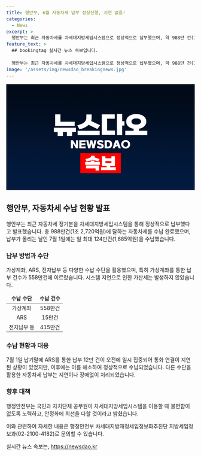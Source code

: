 ```yaml
---
title: 행안부, 6월 자동차세 납부 정상진행, 지연 없음!
categories:
  - News
excerpt: >
  행안부는 최근 자동차세를 차세대지방세입시스템으로 정상적으로 납부했으며, 약 988만 건(1조 2,720억원)을 수납 완료했습니다. 7.1.(월)에는 하루 최대 124만건(1,685억원)을 수납 처리했으며, ARS를 통한 납부로 인한 일시적인 통화 연결 지연은 해소되었습니다. 행정안전부는 안정화를 위해 노력하고 있으며, 자세한 사항은 행정안전부 차세대지방재정세입정보화추진단 지방세입정보과(02-2100-4182)에 문의할 수 있습니다. (출처: 정책브리핑 www.korea.kr)
feature_text: >
  ## bookingtag 실시간 뉴스 속보입니다.

  행안부는 최근 자동차세를 차세대지방세입시스템으로 정상적으로 납부했으며, 약 988만 건(1조 2,720억원)을 수납 완료했습니다. 7.1.(월)에는 하루 최대 124만건(1,685억원)을 수납 처리했으며, ARS를 통한 납부로 인한 일시적인 통화 연결 지연은 해소되었습니다. 행정안전부는 안정화를 위해 노력하고 있으며, 자세한 사항은 행정안전부 차세대지방재정세입정보화추진단 지방세입정보과(02-2100-4182)에 문의할 수 있습니다. (출처: 정책브리핑 www.korea.kr)
image: '/assets/img/newsdao_breakingnews.jpg'
---
```


<p><img src="/assets/img/newsdao_breakingnews.jpg" alt="bookingtag 속보" /></p>

<h2 data-ke-size="size26">행안부, 자동차세 수납 현황 발표</h2>

<p>행안부는 최근 자동차세 정기분을 차세대지방세입시스템을 통해 정상적으로 납부했다고 발표했습니다. 총 988만건(1조 2,720억원)에 달하는 자동차세를 수납 완료했으며, 납부가 몰리는 날인 7월 1일에는 일 최대 124만건(1,685억원)을 수납했습니다.</p>

<h3>납부 방법과 수단</h3>

<p data-ke-size="size16">가상계좌, ARS, 전자납부 등 다양한 수납 수단을 활용했으며, 특히 가상계좌를 통한 납부 건수가 558만건에 이르렀습니다. 시스템 지연으로 인한 가산세는 발생하지 않았습니다.</p>

<table>
    <thead>
        <tr>
            <td style="text-align: center; height: 17px;"><b>수납 수단</b></td>
            <td style="text-align: center; height: 17px;"><b>수납 건수</b></td>
        </tr>
    </thead>
    <tbody>
        <tr>
            <td style="text-align: center; height: 17px;">가상계좌</td>
            <td style="text-align: center; height: 17px;">558만건</td>
        </tr>
        <tr>
            <td style="text-align: center; height: 17px;">ARS</td>
            <td style="text-align: center; height: 17px;">15만건</td>
        </tr>
        <tr>
            <td style="text-align: center; height: 17px;">전자납부 등</td>
            <td style="text-align: center; height: 17px;">415만건</td>
        </tr>
    </tbody>
</table>

<h3>수납 현황과 대응</h3>

<p data-ke-size="size16">7월 1일 납기말에 ARS를 통한 납부 12만 건이 오전에 일시 집중되어 통화 연결이 지연된 상황이 있었지만, 이후에는 이를 해소하여 정상적으로 수납되었습니다. 다른 수단을 활용한 자동차세 납부는 지연이나 장애없이 처리되었습니다.</p>

<h3>향후 대책</h3>

<p data-ke-size="size16">행정안전부는 국민과 자치단체 공무원이 차세대지방세입시스템을 이용할 때 불편함이 없도록 노력하고, 안정화에 최선을 다할 것이라고 밝혔습니다.</p>

<p>이와 관련하여 자세한 내용은 행정안전부 차세대지방재정세입정보화추진단 지방세입정보과(02-2100-4182)로 문의할 수 있습니다.</p>
실시간 뉴스 속보는, <a href="https://newsdao.kr" rel="dofollow">https://newsdao.kr</a>


